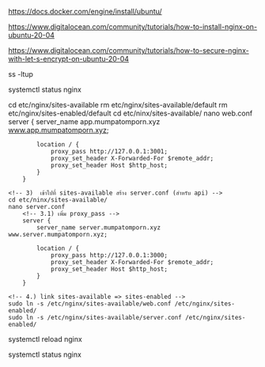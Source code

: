 <!-- install docker on ububtu -->
https://docs.docker.com/engine/install/ubuntu/
<!-- install nginx on ubuntu 20.04 -->
https://www.digitalocean.com/community/tutorials/how-to-install-nginx-on-ubuntu-20-04
<!-- install certbot on nginx,ubuntu -->
https://www.digitalocean.com/community/tutorials/how-to-secure-nginx-with-let-s-encrypt-on-ubuntu-20-04



<!-- check ว่า ในเครื่องมี port อะไรบ้างที่ run อยู่ -->
ss -ltup 

<!-- check status nginx -->
systemctl status nginx

<!-- set up proxy nginx => etc/nginx/sites-available -->
cd etc/nginx/sites-available
    <!-- 1) ลบ /sites-available/default ออก แล้ว set up ใหม่ (ลบที่ sites-enabled ด้วย) -->
    rm etc/nginx/sites-available/default
    rm etc/nginx/sites-enabled/default
    <!-- 2)  เข้าไปที่ sites-available สร้าง web.conf (สำหรับ client) -->
    cd etc/ninx/sites-available/
    nano web.conf
        <!-- 2.1) เพิ่ม proxy_pass -->
        server {
            server_name app.mumpatomporn.xyz www.app.mumpatomporn.xyz;
            
            location / {
                proxy_pass http://127.0.0.1:3001;
                proxy_set_header X-Forwarded-For $remote_addr;
                proxy_set_header Host $http_host;
            }
        }

    <!-- 3)  เข้าไปที่ sites-available สร้าง server.conf (สำหรับ api) -->
    cd etc/ninx/sites-available/
    nano server.conf
        <!-- 3.1) เพิ่ม proxy_pass -->
        server {
            server_name server.mumpatomporn.xyz www.server.mumpatomporn.xyz;
            
            location / {
                proxy_pass http://127.0.0.1:3000;
                proxy_set_header X-Forwarded-For $remote_addr;
                proxy_set_header Host $http_host;
            }
        }
    
    <!-- 4.) link sites-available => sites-enabled -->
    sudo ln -s /etc/nginx/sites-available/web.conf /etc/nginx/sites-enabled/
    sudo ln -s /etc/nginx/sites-available/server.conf /etc/nginx/sites-enabled/

<!-- relaod nginx -->
systemctl reload nginx

<!-- check status nginx -->
systemctl status nginx